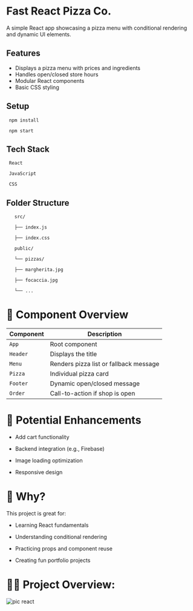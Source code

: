 # Fast React Pizza Co.

A simple React app showcasing a pizza menu with conditional rendering and dynamic UI elements.

## Features

- Displays a pizza menu with prices and ingredients
- Handles open/closed store hours
- Modular React components
- Basic CSS styling

## Setup


     npm install
   
     npm start


## Tech Stack
 
     React

     JavaScript

     CSS


##  Folder Structure

       src/

       ├── index.js
        
       ├── index.css
       
       public/
       
       └── pizzas/
       
       ├── margherita.jpg
       
       ├── focaccia.jpg
       
       └── ...

# 📁 Component Overview

| Component | Description                            |
| --------- | -------------------------------------- |
| `App`     | Root component                         |
| `Header`  | Displays the title                     |
| `Menu`    | Renders pizza list or fallback message |
| `Pizza`   | Individual pizza card                  |
| `Footer`  | Dynamic open/closed message            |
| `Order`   | Call-to-action if shop is open         |

# 🔮 Potential Enhancements
- Add cart functionality

- Backend integration (e.g., Firebase)

- Image loading optimization

- Responsive design

# 🤔 Why?
This project is great for:

- Learning React fundamentals

- Understanding conditional rendering

- Practicing props and component reuse

- Creating fun portfolio projects

# 🚀🚀 Project Overview:

![pic react](https://github.com/user-attachments/assets/4b7ebd26-fde2-44e5-ba02-74de6ebf1b06)


